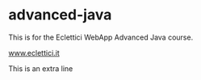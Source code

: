 # advanced-java
This is for the Eclettici WebApp Advanced Java course.

www.eclettici.it

This is an extra line

